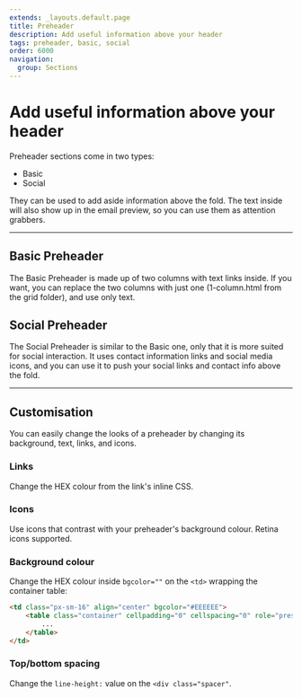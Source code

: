 ```yaml
---
extends: _layouts.default.page
title: Preheader
description: Add useful information above your header
tags: preheader, basic, social
order: 6000
navigation:
  group: Sections
---
```


# Add useful information above your header

Preheader sections come in two types:

- Basic
- Social

They can be used to add aside information above the fold. The text inside will also show up in the email preview, so you can use them as attention grabbers.

---

## Basic Preheader

The Basic Preheader is made up of two columns with text links inside. If you want, you can replace the two columns with just one (1-column.html from the grid folder), and use only text.

## Social Preheader

The Social Preheader is similar to the Basic one, only that it is more suited for social interaction. It uses contact information links and social media icons, and you can use it to push your social links and contact info above the fold.

---

## Customisation

You can easily change the looks of a preheader by changing its background, text, links, and icons.

### Links

Change the HEX colour from the link's inline CSS.

### Icons

Use icons that contrast with your preheader's background colour. Retina icons supported.

### Background colour

Change the HEX colour inside `bgcolor=""` on the `<td>` wrapping the container table:

```html
<td class="px-sm-16" align="center" bgcolor="#EEEEEE">
    <table class="container" cellpadding="0" cellspacing="0" role="presentation" width="600">
        ...
    </table>
</td>
```

### Top/bottom spacing

Change the `line-height:` value on the `<div class="spacer"`.
